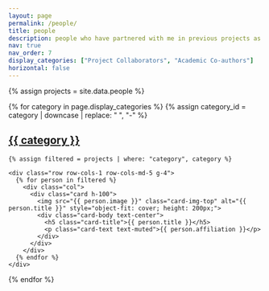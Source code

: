 ```yaml
---
layout: page
permalink: /people/
title: people
description: people who have partnered with me in previous projects as well as those currently collaborating
nav: true
nav_order: 7
display_categories: ["Project Collaborators", "Academic Co-authors"]
horizontal: false
---
```


{% assign projects = site.data.people %}

<div class="projects">
  {% for category in page.display_categories %}
    {% assign category_id = category | downcase | replace: " ", "-" %}
    <a id="{{ category_id }}" href=".#{{ category_id }}">
      <h2 class="category text-capitalize">{{ category }}</h2>
    </a>

    {% assign filtered = projects | where: "category", category %}

    <div class="row row-cols-1 row-cols-md-5 g-4">
      {% for person in filtered %}
        <div class="col">
          <div class="card h-100">
            <img src="{{ person.image }}" class="card-img-top" alt="{{ person.title }}" style="object-fit: cover; height: 200px;">
            <div class="card-body text-center">
              <h5 class="card-title">{{ person.title }}</h5>
              <p class="card-text text-muted">{{ person.affiliation }}</p>
            </div>
          </div>
        </div>
      {% endfor %}
    </div>
  {% endfor %}
</div>
